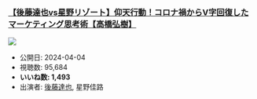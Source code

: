 ### [【後藤達也vs星野リゾート】仰天行動！コロナ禍からV字回復したマーケティング思考術【高橋弘樹】](https://www.youtube.com/watch?v=LtlbsAHlYxQ)
[![](https://img.youtube.com/vi/LtlbsAHlYxQ/sddefault.jpg)](https://www.youtube.com/watch?v=LtlbsAHlYxQ)
-   公開日: 2024-04-04
-   視聴数: 95,684
-   **いいね数: 1,493**
-   出演者: [後藤達也](/rehacq_fan/people/後藤達也 "wikilink"), 星野佳路
